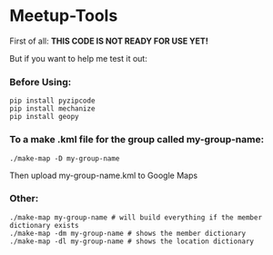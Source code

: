 # Meetup-Tools

First of all: <b>THIS CODE IS NOT READY FOR USE YET!</b>

But if you want to help me test it out:

### Before Using:
```
pip install pyzipcode
pip install mechanize
pip install geopy
```

### To a make .kml file for the group called my-group-name:
```
./make-map -D my-group-name
```
Then upload my-group-name.kml to Google Maps

### Other:
```
./make-map my-group-name # will build everything if the member dictionary exists
./make-map -dm my-group-name # shows the member dictionary
./make-map -dl my-group-name # shows the location dictionary
```
